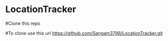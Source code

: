 # LocationTracker
#Clone this repo

#To clone use this  url https://github.com/Sangam3798/LocationTracker.git
